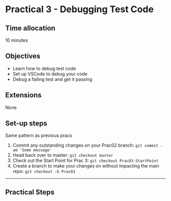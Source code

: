 # Practical 3 - Debugging Test Code

## Time allocation
10 minutes

## Objectives
* Learn how to debug test code
* Set up VSCode to debug your code
* Debug a failing test and get it passing

## Extensions
None

## Set-up steps
Same pattern as previous pracs
1. Commit any outstanding changes on your Prac02 branch: `git commit -am 'Some message'`
1. Head back over to master: `git checkout master`
1. Check out the Start Point for Prac 3: `git checkout Prac03-StartPoint`
1. Create a branch to make your changes on without impacting the main repo: `git checkout -b Prac03`

---

## Practical Steps
